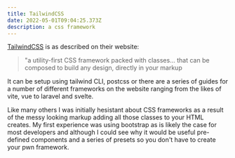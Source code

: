 ```yaml
---
title: TailwindCSS
date: 2022-05-01T09:04:25.373Z
description: a css framework
---
```

[TailwindCSS](https://tailwindcss.com/) is as described on their website:
>"a utility-first CSS framework packed with classes... that can be composed to build any design, directly in your markup

It can be setup using tailwind CLI, postcss or there are a series of guides for a number of different frameworks on the website ranging from the likes of vite, vue to laravel and svelte.

Like many others I was initially hesistant about CSS frameworks as a result of the messy looking markup adding all those classes to your HTML creates. My first experience was using bootstrap as is likely the case for most developers and although I could see why it would be useful pre-defined components and a series of presets so you don't have to create your pwn framework. 